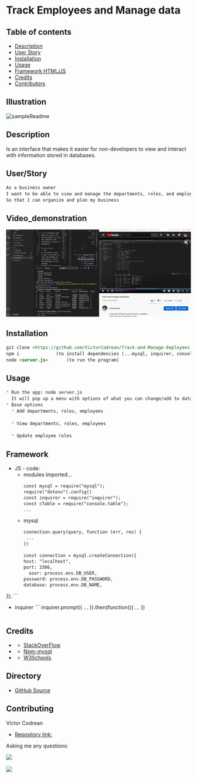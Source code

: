 # Track Employees and Manage data 

## Table of contents
- [Description](#Description)
- [User Story](#User/Story)
- [Installation](#Installation)
- [Usage](#Usage)
- [Framework HTML/JS](#Framework)
- [Credits](#Credits)
- [Contributors](#Contributing)

## Illustration

![sampleReadme](./assets/illustration.gif)

## Description

Is an interface that makes it easier for non-developers to view and interact with information stored in databases. 
   
## User/Story  
```md
As a business owner
I want to be able to view and manage the departments, roles, and employees in my company
So that I can organize and plan my business
```

## Video_demonstration

[![video](/assets/working_process.png)](https://www.youtube.com/watch?v=Qmq0qqcXSIQ "Video demonstration")

## Installation
```md
git clone <https://github.com/VictorCodrean/Track-and-Manage-Employees.git> (to get the code)
npm i              (to install dependencies (...mysql, inquirer, console.table)) 
node <server.js>       (to run the program)
```

## Usage
```md
* Run the app: node server.js
  It will pop up a menu with options of what you can change/add to database...
* Base options
  * Add departments, roles, employees

  * View departments, roles, employees

  * Update employee roles
```
## Framework
* JS - code:
    * modules imported...
        ```
        const mysql = require("mysql");
        require("dotenv").config()
        const inquirer = require("inquirer");
        const cTable = require("console.table");
        ...
        ```
    * mysql
         ```
        connection.query(query, function (err, res) {
          ...
        })

        const connection = mysql.createConnection({
        host: "localhost",
        port: 3306,
           user: process.env.DB_USER,
        password: process.env.DB_PASSWORD,
        database: process.env.DB_NAME,
});
        ```
        
   * inquirer
         ```
        inquirer.prompt({
          ...
        }).then(function(){
          ...
        })
          
        ```
## Credits
 * - [StackOverFlow](https://stackoverflow.com/)
 * - [Npm-mysql](https://www.npmjs.com/package/mysql)
 * - [W3Schools](https://www.w3schools.com/sql/)

## Directory
* [GitHub Source](https://github.com/VictorCodrean/Track-and-Manage-Employees)

## Contributing
Victor Codrean    
*  [Repository link:](https://github.com/VictorCodrean/Track-and-Manage-Employees)

Asking me any questions:

<a href="mailto:codreanvictor@gmail.com" style="text-decoration:none"><img height="20" src = "https://img.shields.io/badge/Gmail-c14438?&style=for-the-badge&logo=gmail&logoColor=white&style=plastic"></a>

[<img height="20" src="https://img.shields.io/badge/-GitHub-black.svg?&style=for-the-badge&logo=github&logoColor=white&style=plastic"/>](https://github.com/VictorCodrean)
